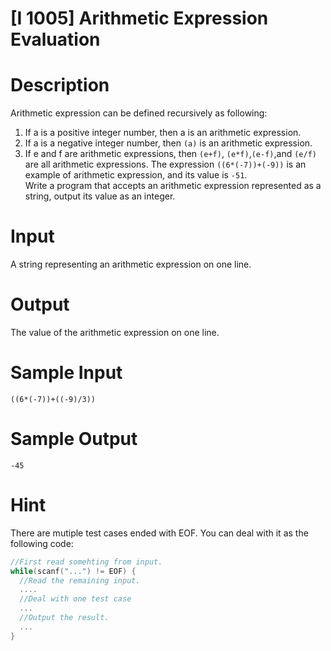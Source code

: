 # [I 1005] Arithmetic Expression Evaluation

# Description
Arithmetic expression can be defined recursively as following:
 
1. If a is a positive integer number, then a is an arithmetic expression.
2. If a is a negative integer number, then ``(a)`` is an arithmetic expression. 
3. If e and f are arithmetic expressions, then ``(e+f)``, ``(e*f)``,``(e-f)``,and ``(e/f)`` are all arithmetic expressions.
The expression ``((6*(-7))+(-9))`` is an example of arithmetic expression, and its value is ``-51``.  
Write a program that accepts an arithmetic expression represented as a string, output its value as an integer.
# Input
A string representing an arithmetic expression on one line.
# Output
The value of the arithmetic expression on one line.
# Sample Input
``` 
((6*(-7))+((-9)/3))
```
# Sample Output
```
-45
```
# Hint
There are mutiple test cases ended with EOF.
You can deal with it as the following code:
```c
//First read somehting from input.
while(scanf("...") != EOF) {
  //Read the remaining input.
  ....
  //Deal with one test case
  ...
  //Output the result.
  ...
}
```